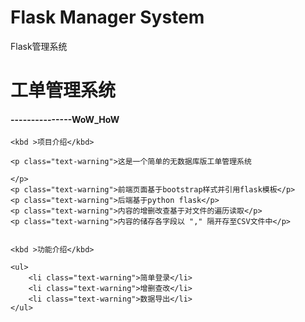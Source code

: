 # Flask  Manager System
 Flask管理系统
<div class="container">
  <h1>工单管理系统</h1>
  <h4>---------------WoW_HoW</h4>
  
	
	<kbd >项目介绍</kbd>
	
    <p class="text-warning">这是一个简单的无数据库版工单管理系统 
	
	</p>
	<p class="text-warning">前端页面基于bootstrap样式并引用flask模板</p>
	<p class="text-warning">后端基于python flask</p>
	<p class="text-warning">内容的增删改查基于对文件的遍历读取</p>
	<p class="text-warning">内容的储存各字段以 "," 隔开存至CSV文件中</p>

  
	<kbd >功能介绍</kbd>
	
    <ul>
    	<li class="text-warning">简单登录</li>
    	<li class="text-warning">增删查改</li>
    	<li class="text-warning">数据导出</li>
    </ul>
	

